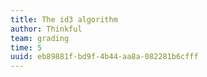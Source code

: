 ```yaml
---
title: The id3 algorithm
author: Thinkful
team: grading
time: 5
uuid: eb89881f-bd9f-4b44-aa8a-082281b6cfff
---
```


<jupyter notebook-name="the_id3_algorithm" course-code="DSBC" />
